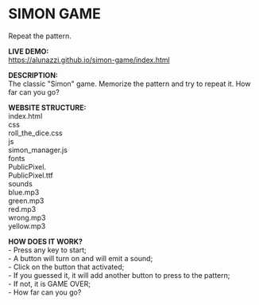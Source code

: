 # SIMON GAME
Repeat the pattern.


**LIVE DEMO:**  
    https://alunazzi.github.io/simon-game/index.html


**DESCRIPTION:**  
    The classic "Simon" game.
    Memorize the pattern and try to repeat it. How far can you go?


**WEBSITE STRUCTURE:**   
        index.html  
        css  
            roll_the_dice.css  
        js  
            simon_manager.js  
        fonts  
            PublicPixel.  
                PublicPixel.ttf  
        sounds  
        	blue.mp3  
        	green.mp3  
        	red.mp3  
        	wrong.mp3  
        	yellow.mp3  


**HOW DOES IT WORK?**  
    - Press any key to start;  
    - A button will turn on and will emit a sound;  
    - Click on the button that activated;  
    - If you guessed it, it will add another button to press to the pattern;  
    - If not, it is GAME OVER;  
    - How far can you go?  
